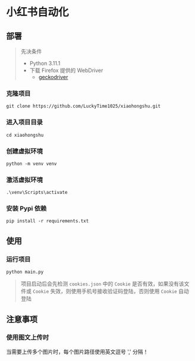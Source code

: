 # 小红书自动化

## 部署

> 先决条件  
> - Python 3.11.1  
> - 下载 Firefox 提供的 WebDriver
>   - [geckodriver](https://github.com/mozilla/geckodriver)

### 克隆项目

```shell
git clone https://github.com/LuckyTime1025/xiaohongshu.git
```

### 进入项目目录

```shell
cd xiaohongshu
```

### 创建虚拟环境

```shell
python -m venv venv
```

### 激活虚拟环境

```shell
.\venv\Scripts\activate
```

### 安装 Pypi 依赖

```shell
pip install -r requirements.txt 
```

## 使用

### 运行项目

```shell
python main.py
```

> 项目启动后会先检测 ```cookies.json``` 中的 ```Cookie``` 是否有效，如果没有该文件或 ```Cookie``` 失效，则使用手机号接收验证码登陆，否则使用 ```Cookie``` 自动登陆

## 注意事项

### 使用图文上传时

当需要上传多个图片时，每个图片路径使用英文逗号 ',' 分隔！